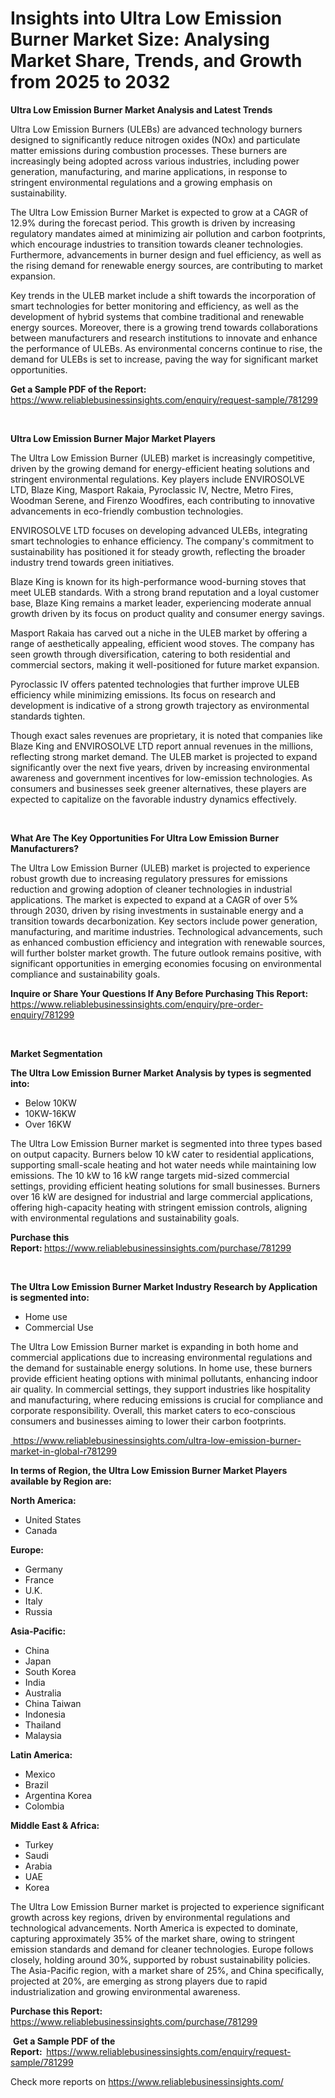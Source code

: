 <p><h1>Insights into Ultra Low Emission Burner Market Size: Analysing Market Share, Trends, and Growth from 2025 to 2032</h1></p><p><strong>Ultra Low Emission Burner Market Analysis and Latest Trends</strong></p>
<p><p>Ultra Low Emission Burners (ULEBs) are advanced technology burners designed to significantly reduce nitrogen oxides (NOx) and particulate matter emissions during combustion processes. These burners are increasingly being adopted across various industries, including power generation, manufacturing, and marine applications, in response to stringent environmental regulations and a growing emphasis on sustainability.</p><p>The Ultra Low Emission Burner Market is expected to grow at a CAGR of 12.9% during the forecast period. This growth is driven by increasing regulatory mandates aimed at minimizing air pollution and carbon footprints, which encourage industries to transition towards cleaner technologies. Furthermore, advancements in burner design and fuel efficiency, as well as the rising demand for renewable energy sources, are contributing to market expansion.</p><p>Key trends in the ULEB market include a shift towards the incorporation of smart technologies for better monitoring and efficiency, as well as the development of hybrid systems that combine traditional and renewable energy sources. Moreover, there is a growing trend towards collaborations between manufacturers and research institutions to innovate and enhance the performance of ULEBs. As environmental concerns continue to rise, the demand for ULEBs is set to increase, paving the way for significant market opportunities.</p></p>
<p><strong>Get a Sample PDF of the Report:&nbsp;</strong> <a href="https://www.reliablebusinessinsights.com/enquiry/request-sample/781299?utm_campaign=3050&utm_medium=2&utm_source=Github&utm_content=ia&utm_term=10042025&utm_id=ultra-low-emission-burner">https://www.reliablebusinessinsights.com/enquiry/request-sample/781299</a></p>
<p>&nbsp;</p>
<p><strong>Ultra Low Emission Burner Major Market Players</strong></p>
<p><p>The Ultra Low Emission Burner (ULEB) market is increasingly competitive, driven by the growing demand for energy-efficient heating solutions and stringent environmental regulations. Key players include ENVIROSOLVE LTD, Blaze King, Masport Rakaia, Pyroclassic IV, Nectre, Metro Fires, Woodman Serene, and Firenzo Woodfires, each contributing to innovative advancements in eco-friendly combustion technologies.</p><p>ENVIROSOLVE LTD focuses on developing advanced ULEBs, integrating smart technologies to enhance efficiency. The company's commitment to sustainability has positioned it for steady growth, reflecting the broader industry trend towards green initiatives.</p><p>Blaze King is known for its high-performance wood-burning stoves that meet ULEB standards. With a strong brand reputation and a loyal customer base, Blaze King remains a market leader, experiencing moderate annual growth driven by its focus on product quality and consumer energy savings.</p><p>Masport Rakaia has carved out a niche in the ULEB market by offering a range of aesthetically appealing, efficient wood stoves. The company has seen growth through diversification, catering to both residential and commercial sectors, making it well-positioned for future market expansion.</p><p>Pyroclassic IV offers patented technologies that further improve ULEB efficiency while minimizing emissions. Its focus on research and development is indicative of a strong growth trajectory as environmental standards tighten.</p><p>Though exact sales revenues are proprietary, it is noted that companies like Blaze King and ENVIROSOLVE LTD report annual revenues in the millions, reflecting strong market demand. The ULEB market is projected to expand significantly over the next five years, driven by increasing environmental awareness and government incentives for low-emission technologies. As consumers and businesses seek greener alternatives, these players are expected to capitalize on the favorable industry dynamics effectively.</p></p>
<p>&nbsp;</p>
<p><strong>What Are The Key Opportunities For Ultra Low Emission Burner Manufacturers?</strong></p>
<p><p>The Ultra Low Emission Burner (ULEB) market is projected to experience robust growth due to increasing regulatory pressures for emissions reduction and growing adoption of cleaner technologies in industrial applications. The market is expected to expand at a CAGR of over 5% through 2030, driven by rising investments in sustainable energy and a transition towards decarbonization. Key sectors include power generation, manufacturing, and maritime industries. Technological advancements, such as enhanced combustion efficiency and integration with renewable sources, will further bolster market growth. The future outlook remains positive, with significant opportunities in emerging economies focusing on environmental compliance and sustainability goals.</p></p>
<p><strong>Inquire or Share Your Questions If Any Before Purchasing This Report:</strong> <a href="https://www.reliablebusinessinsights.com/enquiry/pre-order-enquiry/781299?utm_campaign=3050&utm_medium=2&utm_source=Github&utm_content=ia&utm_term=10042025&utm_id=ultra-low-emission-burner">https://www.reliablebusinessinsights.com/enquiry/pre-order-enquiry/781299</a></p>
<p>&nbsp;</p>
<p><strong>Market Segmentation</strong></p>
<p><strong>The Ultra Low Emission Burner Market Analysis by types is segmented into:</strong></p>
<p><ul><li>Below 10KW</li><li>10KW-16KW</li><li>Over 16KW</li></ul></p>
<p><p>The Ultra Low Emission Burner market is segmented into three types based on output capacity. Burners below 10 kW cater to residential applications, supporting small-scale heating and hot water needs while maintaining low emissions. The 10 kW to 16 kW range targets mid-sized commercial settings, providing efficient heating solutions for small businesses. Burners over 16 kW are designed for industrial and large commercial applications, offering high-capacity heating with stringent emission controls, aligning with environmental regulations and sustainability goals.</p></p>
<p><strong>Purchase this Report:&nbsp;</strong><a href="https://www.reliablebusinessinsights.com/purchase/781299?utm_campaign=3050&utm_medium=2&utm_source=Github&utm_content=ia&utm_term=10042025&utm_id=ultra-low-emission-burner">https://www.reliablebusinessinsights.com/purchase/781299</a></p>
<p>&nbsp;</p>
<p><strong>The Ultra Low Emission Burner Market Industry Research by Application is segmented into:</strong></p>
<p><ul><li>Home use</li><li>Commercial Use</li></ul></p>
<p><p>The Ultra Low Emission Burner market is expanding in both home and commercial applications due to increasing environmental regulations and the demand for sustainable energy solutions. In home use, these burners provide efficient heating options with minimal pollutants, enhancing indoor air quality. In commercial settings, they support industries like hospitality and manufacturing, where reducing emissions is crucial for compliance and corporate responsibility. Overall, this market caters to eco-conscious consumers and businesses aiming to lower their carbon footprints.</p></p>
<p><a href="https://www.reliablebusinessinsights.com/ultra-low-emission-burner-market-in-global-r781299?utm_campaign=3050&utm_medium=2&utm_source=Github&utm_content=ia&utm_term=10042025&utm_id=ultra-low-emission-burner">&nbsp;https://www.reliablebusinessinsights.com/ultra-low-emission-burner-market-in-global-r781299</a></p>
<p><strong>In terms of Region, the Ultra Low Emission Burner Market Players available by Region are:</strong></p>
<p>
    <p> <strong> North America: </strong>
        <ul>
            <li>United States</li>
            <li>Canada</li>
        </ul>
        </p> 
    <p> <strong> Europe: </strong>
        <ul>
            <li>Germany</li>
            <li>France</li>
            <li>U.K.</li>
            <li>Italy</li>
            <li>Russia</li>
        </ul>
        </p> 
    <p> <strong> Asia-Pacific: </strong>
        <ul>
            <li>China</li>
            <li>Japan</li>
            <li>South Korea</li>
            <li>India</li>
            <li>Australia</li>
            <li>China Taiwan</li>
            <li>Indonesia</li>
            <li>Thailand</li>
            <li>Malaysia</li>
        </ul>
        </p> 
    <p> <strong> Latin America: </strong>
        <ul>
            <li>Mexico</li>
            <li>Brazil</li>
            <li>Argentina Korea</li>
            <li>Colombia</li>
        </ul>
        </p> 
    <p> <strong> Middle East & Africa: </strong>
        <ul>
            <li>Turkey</li>
            <li>Saudi</li>
            <li>Arabia</li>
            <li>UAE</li>
            <li>Korea</li>
        </ul>
    </p>
    </p>
<p><p>The Ultra Low Emission Burner market is projected to experience significant growth across key regions, driven by environmental regulations and technological advancements. North America is expected to dominate, capturing approximately 35% of the market share, owing to stringent emission standards and demand for cleaner technologies. Europe follows closely, holding around 30%, supported by robust sustainability policies. The Asia-Pacific region, with a market share of 25%, and China specifically, projected at 20%, are emerging as strong players due to rapid industrialization and growing environmental awareness.</p></p>
<p><strong>Purchase this Report: </strong><a href="https://www.reliablebusinessinsights.com/purchase/781299?utm_campaign=3050&utm_medium=2&utm_source=Github&utm_content=ia&utm_term=10042025&utm_id=ultra-low-emission-burner">https://www.reliablebusinessinsights.com/purchase/781299</a></p>
<p>&nbsp;<strong>Get a Sample PDF of the Report:&nbsp;&nbsp;</strong><a href="https://www.reliablebusinessinsights.com/enquiry/request-sample/781299?utm_campaign=3050&utm_medium=2&utm_source=Github&utm_content=ia&utm_term=10042025&utm_id=ultra-low-emission-burner">https://www.reliablebusinessinsights.com/enquiry/request-sample/781299</a></p>
<p><strong></strong></p>
<p>Check more reports on <a href="https://www.reliablebusinessinsights.com/?utm_campaign=3050&utm_medium=2&utm_source=Github&utm_content=ia&utm_term=10042025&utm_id=ultra-low-emission-burner">https://www.reliablebusinessinsights.com/</a></p>